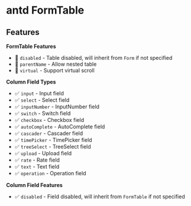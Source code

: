 # antd FormTable

## Features

**FormTable Features**
  - 🚧 `disabled` - Table disabled, will inherit from `Form` if not specified
  - 🚧  `parentName` - Allow nested table
  - 🚧  `virtual` - Support virtual scroll

**Column Field Types**
  - ✅ `input` - Input field
  - ✅ `select` - Select field
  - ✅ `inputNumber` - InputNumber field
  - ✅ `switch` - Switch field
  - ✅ `checkbox` - Checkbox field
  - ✅ `autoComplete` - AutoComplete field
  - ✅ `cascader` - Cascader field
  - ✅ `timePicker` - TimePicker field
  - ✅ `treeSelect` - TreeSelect field
  - ✅ `upload` - Upload field
  - ✅ `rate` - Rate field
  - ✅ `text` - Text field
  - ✅ `operation` - Operation field

**Column Field Features**
  - ✅ `disabled` - Field disabled, will inherit from `FormTable` if not specified